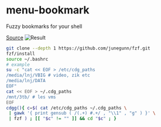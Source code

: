 # menu-bookmark
Fuzzy bookmarks for your shell

[Source](https://dmitryfrank.com/articles/shell_shortcuts)
![Result](https://dmitryfrank.com/_media/articles/cdg_recorded.gif)
```sh
git clone --depth 1 https://github.com/junegunn/fzf.git
fzf/install
source ~/.bashrc
# example
su -c "cat << EOF > /etc/cdg_paths
/media/lnj/VBIG # video, zik etc
/media/lnj/DATA
EOF"
cat << EOF > ~/.cdg_paths
/mnt/3tb/ # les vms
EOF
cdgg(){ c=$( cat /etc/cdg_paths ~/.cdg_paths \
 | gawk '{ print gensub ( /(.+) #.+/ , "\\1" , "g" ) }' \
 | fzf ) ; [[ "$c" != "" ]] && cd "$c" ; }
```
